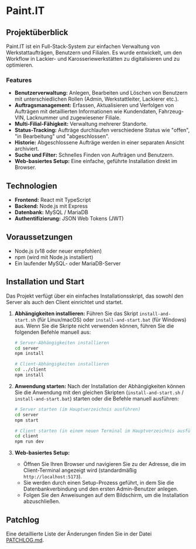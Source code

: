# Paint.IT

## Projektüberblick

Paint.IT ist ein Full-Stack-System zur einfachen Verwaltung von Werkstattaufträgen, Benutzern und Filialen. Es wurde entwickelt, um den Workflow in Lackier- und Karosseriewerkstätten zu digitalisieren und zu optimieren.

### Features

- **Benutzerverwaltung:** Anlegen, Bearbeiten und Löschen von Benutzern mit unterschiedlichen Rollen (Admin, Werkstattleiter, Lackierer etc.).
- **Auftragsmanagement:** Erfassen, Aktualisieren und Verfolgen von Aufträgen mit detaillierten Informationen wie Kundendaten, Fahrzeug-VIN, Lacknummer und zugewiesener Filiale.
- **Multi-Filial-Fähigkeit:** Verwaltung mehrerer Standorte.
- **Status-Tracking:** Aufträge durchlaufen verschiedene Status wie "offen", "in Bearbeitung" und "abgeschlossen".
- **Historie:** Abgeschlossene Aufträge werden in einer separaten Ansicht archiviert.
- **Suche und Filter:** Schnelles Finden von Aufträgen und Benutzern.
- **Web-basiertes Setup:** Eine einfache, geführte Installation direkt im Browser.

## Technologien

- **Frontend:** React mit TypeScript
- **Backend:** Node.js mit Express
- **Datenbank:** MySQL / MariaDB
- **Authentifizierung:** JSON Web Tokens (JWT)

## Voraussetzungen

- Node.js (v18 oder neuer empfohlen)
- npm (wird mit Node.js installiert)
- Ein laufender MySQL- oder MariaDB-Server

## Installation und Start

Das Projekt verfügt über ein einfaches Installationsskript, das sowohl den Server als auch den Client einrichtet und startet.

1. **Abhängigkeiten installieren:**
   Führen Sie das Skript `install-and-start.sh` (für Linux/macOS) oder `install-and-start.bat` (für Windows) aus. Wenn Sie die Skripte nicht verwenden können, führen Sie die folgenden Befehle manuell aus:
   ```bash
   # Server-Abhängigkeiten installieren
   cd server
   npm install

   # Client-Abhängigkeiten installieren
   cd ../client
   npm install
   ```

2. **Anwendung starten:**
   Nach der Installation der Abhängigkeiten können Sie die Anwendung mit den gleichen Skripten (`install-and-start.sh` / `install-and-start.bat`) starten oder die Befehle manuell ausführen:
   ```bash
   # Server starten (im Hauptverzeichnis ausführen)
   cd server
   npm start

   # Client starten (in einem neuen Terminal im Hauptverzeichnis ausführen)
   cd client
   npm run dev
   ```

3. **Web-basiertes Setup:**
   - Öffnen Sie Ihren Browser und navigieren Sie zu der Adresse, die im Client-Terminal angezeigt wird (standardmäßig `http://localhost:5173`).
   - Sie werden durch einen Setup-Prozess geführt, in dem Sie die Datenbankverbindung und den ersten Admin-Benutzer anlegen.
   - Folgen Sie den Anweisungen auf dem Bildschirm, um die Installation abzuschließen.

## Patchlog

Eine detaillierte Liste der Änderungen finden Sie in der Datei [PATCHLOG.md](PATCHLOG.md).